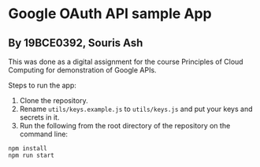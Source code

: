 # Google OAuth API sample App

## By 19BCE0392, Souris Ash

This was done as a digital assignment for the course Principles of Cloud Computing for demonstration of Google APIs.

Steps to run the app:

1. Clone the repository.
2. Rename `utils/keys.example.js` to `utils/keys.js` and put your keys and secrets in it.
3. Run the following from the root directory of the repository on the command line:

```
npm install
npm run start
```